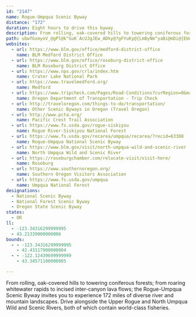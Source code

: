 ```yaml
---
id: "2147"
name: Rogue-Umpqua Scenic Byway
distance: "172"
duration: Eight hours to drive this byway
description: From rolling, oak-covered hills to towering coniferous forests; from roaring whitewater rapids to incised inter-canyon lava flows; the Rogue-Umpqua Scenic Byway invites you to experience 172 miles of diverse river and mountain landscapes. Drive alongside the Upper Rogue and North Umpqua Wild and Scenic Rivers, both of which contain world-class fisheries.
path: ubwfGxmyoV_@gPl@k^GuK`AcUJgJEw_ADky@?gFYuKy@{LmByNm^yaBi@mDi@{EUeFCuDH_E^oFb@eDhAuFtLc]lGiP|Ycx@vCaJ`AaGXyBVaH?qBSsE}@gIyGyc@_AoDs@eB}AmCoBwB}@m@gj@s\cWaPyUiMqE_Cw_@mQiv@{^eL_FwkAsd@aEsBiGaEmGyF}BmCuaAumA_t@g~@gY{]mFgGsFsFuGyFq}@or@mDkDoEiG}@aB{AwDwBuGiBoJs@kI[{IYmsBI{nASim@L_ONmEZiDv@{DhBgG`KsUhW{m@f@{CDeCOsB_@aCs@wCcHs[cCyI_]y`AcCyHqNka@qFyPsDyJgE}JyBiEsj@ez@kGmL}@uAu@_A}BsBmK_GmCsBy@{@eA_B_@s@s@_Co@eEIiC?kANyDfFg]x@wGh@wHVqK?iMk@ol@UyH}AaR_Og_Au@sDc@aAu@cAcAo@mBk@iDk@cC{@mBuAsIqHeJaG_AiA_BiD]yBE_AEwCn@mZX{HPmBRy@Tw@|@gB^c@xAgA|@[nAWbXm@lAWxAeAfFiHbBmC~@_Cn@yCNuAJ_CByBUsIJqBh@}Cd@qAfByCzJcNn@gAn@_BdAsEVeCPmFRqBb@iBnAmBb@e@pBqAv@{@j@q@p@kBP{ABgD]sGy@mIKyCHmCTgAvXgq@|BgEt@{@~@k@~@KxLArAKx@Qp@Yf@k@`@{@`CkJhBiGx@mBlSw^rHiKbAkBh@gAvKkZvAkF^gBT{C@yFkBcXCkDT}CfCyMnAuEfCsGzImP~CiId@gBLeAXyF]qROaE[eE_AqFY}BCeCN_JSqGa@kEeIyn@iGii@_@_FDgDNaClGq\hEwSRwABgDGkA_@{CiBaMeA{Qy@eSi@kGS_AuAgCSsA}AuHo@yG[{HUmBs@yBgAeBqLuLo@aAo@qAiAeEmDyXKqCPoLO{AYsAe@cAyDaFw@sAYy@Oy@GqBYqRIy@s@sBUYmGsCyM{IyEuFqBsCo@sBY}BAaBNsOEwLgAu\?iCl@qFNoCOsBo@sC_@q@i@m@aCmBeCmCmDcCmDa@y@YsCkBu@u@i@eAsA{Fm@aLa@eCwEcQmBaPoCoIc@mB_@eCU{EFgEvA{Mh@sGHaBCo@UmAO_@mA{@oPsD_B}@o@s@sAaDOgBDkDbAiKlEoXHaA?sDYmBSi@wBaCmNgLoM{IgDoD{BeDwBgFyA_F_AsFi@mFiAoPw@}DeAeEuAqCm@}@oAq@mF{BoAeAy@eBs@gD_@_DOeDHyDZqErAwMXiREaBi@_ESo@yAmBgFsDyEyCgDeDyBoCwEiF_B}BiA_Do@wBcAoF{Cq[EaGVmDTsATeA|AgElHsLdBsDf@yAx@gIDeAEiAi@qBm@{@o@i@cHuDaDsAyBkBoAmB_AgC}AeGY{BEqBBaBxAgDj@aApJeHjJ_Gx@gANe@L{@Cy@SyAsAsE{CuIc@sCE}CJuALkA~@_EnAaEh@gAj@eAfAqAnAiAjHsCjBqApAqAx@iAn@yAt@sB|@}C`@{BRmBRsFNoKPyCNmAXkAf@yArDcIxAWJKpFcM^yAr@eBnB{C|BmCnDkClAqAxBiDl@kA`AsDv@uFj@yG\sAzB_Gl@aAbAkAxA{@hCkAxAgAfCyDn@w@t@g@^QvAOrB@~AMjJ_D`HkC~A_AfE}DvGgI~DaGl@}BbAmGbIqUlA{Cz@gB~@qAbA_AlAs@rAe@~@Mj@D|E`Av@Dh@Et@Y|@q@nEiE|@kAbIoO|@kCn@mAvBaC`@w@n@iBv@eFjB}PvAaIlAgEjBeFlB_EvEgHn@{BDgAD{Ir@_L\_Cn@oBrAeDTgBDeA_@uK?wEj@cIhAuMjCyMx@wG`@qBFiCCqC}@o[E{CHaBx@aD~AcE|FwK|@yCTgCr@mMj@aC`@}BP}Cu@sO?{BX_FrCwMxBaJRo@^cCMiCQgAmAuEwA_Dw@m@aEeAy@k@i@u@o@}BYaCOkDx@k^NmB\sAnAuC~@kA|AwAlXoJzBuB|@wBl@{Ch@wAtAuBNk@J_ABm@_@kByCmEYu@Ee@CeAHaAn@sDd@_AxAeAzDy@p@Sf@]t@gA\sADkAs@qQUeKSmCo@yCcDeIOy@IkAC}CRoC|@aInA_I@uA[aKc@yGBmBx@yIEaCYuAi@qA}EsGiA{BY_AiA_F_@oEUyHaAkFqAwCaDwE_BaE_@sBcBiOu@cCwB{EuAaCy@mCq@kD_@oEEgAHqBn@_Fl@_Ch@uAtAmBfEeDrAgBn@gAdAqCx@uDTeFQeEYgCi@oBcEgJSq@e@eCSiG[eEYaAgA}BqA{AwAs@kH_GoCgDmC_FsBwEeB_DwByCwIyJyEiG}BmDcAmAoAoCcB}EYiA_@iDKgGJmJeAiJ?w@JaHn@cMBkEE_Ai@{CsByIo@aDImAEaKY{NNaBTw@h@gAn@e@bE{Al@q@tD{GVm@N}@SmDLuFJ_A`HaL~@qCl@aDnAaF~AkF~CoFrCgDpBsDbByGtAoKpG}\hAmJxCoOxAuD|@yA~BmDvA{AnBwAdMmGnN{IvIkExA{@`GmFxAaB~BcEfBmF`AaBzCaCpJ{NbD_GvHyUlBqHzByShAyE|BaDrB_CdLsFx@Y~FSdGFrCG`Mm@xDeA`DiBnAoB|@aDZiCR{B@sCqAwSImCNeG^yB|AiGVqBPiFC_CTeB`DoLx@mF^aO^wJXsSIgI_@gK?oBTmB|@sDn@yAjAcBfTeStA{AfCcFvJg^zEiPtDsP|DwNfEgNbDsIjHkUrAyD~@uENkBHsDCuCSyDBaAJoCVsAd@gBl@{Ad@w@pGcJh@wAd@iCd@kB\eAd@s@j@w@zEmExBiC~AsEv@sEx@uLZmIUkD}@oFIyABgBNwALuESgBm@yCkAgEiBqI}@}COsNm@uHEgFQsBcDoM]iBKgBh@{H@aBOcBi@uC}Kca@mDkLmAkCuAyBuFaH{AuCsAsE}Fsg@o@aIWsHBsD^mDl@aExBeKXwQNaE~@{HdD{PvB{IrA_FvEuNtA{Fl@gFJqDEuGoBwr@NuNhAi[TiNoA}R{IyhAsBgUcAuPYiH?kHh@wHt@yEpD}Q|@mG`@eEN_FBoI}@wTq@cWDoGPkEPaD~AyMTiEByDIyBYgBm@gC{@_Cs@mAyCkD{E{DyFkGmDmHyDuLmCqTeN_dAu@yEaA{I_@uFyDowBeAaaBJmD\cDj@iC~Jg^hGwQhDsJ`AwBt@s@`p@ac@rAkAnBgDvBmExBsDhUkUjGyGdAyAhPcXbBmAjMaF|Be@lF_@~aA{Fb_@eCnFgB~Cs@fXmErDy@vBo@hGaE|BgArAa@t@K~NQvKm@xKsA|K}BjXgIhGaBlCYrDMlSlA`FPdGd@dD@pBGjy@mIbXeDhO{ArEm@hBk@vB}@`QwJ`EkBtCs@pBWlCBdBRbBVfCx@hE`CjJ`HdDtBbC|@`Dx@hC`@fCR|DBtCYbu@sKvDSpO_@jFAnCRrAXdA`@lCvAvA`AnUvUvGdHy@`COfAO~ABvAtFfc@fAdHnCbLn[zmAxQtq@hD`Jdp@`sAjNbX~aArpBlJvQvDlIjAnDr@~EpC`n@JdHBp~BPrIfEr|@RzIDl~EIlqBBfd@H~C`@xDn@~CvAtD~AdCbTlYrlAnbBzCfDnCrBlgArq@~FfDjDtAxHfCpSpHhCX`HeAtB@vAh@nAhAr@nAxBbHxAxDzAxCfAtAbCbBhBl@rBRbCGvFy@bBRnA~@nMzPzAhAv@\tBFhAErAP|@XxB~A~ArDb@~C^vX@bFL~DTlAb@jAn@dAbBtA~CVjKDxKyAjAElADt@XfAz@~@hAxA~@fGz@~Ad@~Az@rAhAbAbAh@bArGzLlBxBbCrApYtLlFlCxkBts@zK`F~AXfAp@fKrEtMbF^RxBrCb@nAdAzA`CvA~@t@t@v@r@`Bd@jBRrB@zBQvC?tAHzAn@dC~@xAfKbNb@\rAl@nAHhAUtB_A`CyArE{Bx@M~@C~@Jl@RlCdBhAd@bBVnS]fn@m@pC@dBVpCt@~BhA~c@dWhhAtp@pEjDzRhTnQjS|C~BrB`A`VxFnAf@nBlC|BnAx@RrGLdI`BbBT`HbBpIvCxAr@`MhNXp@XnBd@~@|@dAdAl@lIdDjGfBbBv@rEnCvCrEhApA~j@dd@h@r@`DzFtBdG^zAfArGb@`A~@jB^`@xCbC|HlDlB`BzHzEdCvAjErB`J`GlWhOnOfIrIzF`EdBv`@vUdIfElE|@d]`C~@P~SbFzWpHhCh@t^dKfFlBlGbF``@|_@hb@h`@lA|@xEvCxAl@nSxFpv@dSfLpCr@ZpHtAdAFfG@vSy@zS_BzMuBxbAwQheAyS`Hs@tNMfGd@`NrCnBp@l_B|s@jJ`DzCj@xIz@|Or@|KH|T`@bPJhDLvGdBvD~Bf[f_@~fEliFxA`C`BzDbAxDt@tDn@~ErU`sDRpBXzAhB~F~E`N~KvXnPpb@dBtFhAxGHxAEhKBrCJxAh@lCbAdDn@fAbBdB|BfAvIdAr@R~@l@d@r@Xv@ZzA\pDd@rHv@~VJ`A^vA\v@`BnBtLbMlBnAlAFdAEbFs@fE_@|GEjWgAlEIhBTp@Rl@XxBjBhAtB~@lCjIzYxB|GvCjG~@zAhQnUfDdElHjIpLjOvKnMpAtBnAvCj@hB|@`EZjCl@rIhBta@XdEt@~Fb@rAjI~SpL|Xh@dAr@p@rBjAjAThN|@xB`@x@^lB`BdAbBh@bA|@hDd@|Fb@tTDtJIfBmE|_@sB|Ok@pGCfBHdDxBpPb@rFFpBAzCcAxW?pBDrAr@lDh@~AnN|TfHrKlMvSvA`DZpAh@fDR~BHhC?vAS~Cs@nEyHz[aJd]g@lEKbFBjA^xBnBrDd@pA`B`HNfADr@MpCe@pEe@pBqC`KY~CHrCfA|KZpIh@bCvBdFjClLbCvF\~B?dBOxASv@gGrPmEjOu@hBiCjE]x@a@lBGx@L~BxB`KDfAE~@Ix@UdAy@xA{E`G{@xAcDnJYxAMxABxJNlCb@hBh@bA~AtA|@jA~AxERzA?tJCxBI|AeAfIm@zCc@dBuC`FoAlCSlAIdCXxB^pArB`Ex@~BlBvKnFpXjDrM^tB~A~M~AjPfBrQJ|BBbEiA|QD`Db@~Br@lBxAlBxD`DrEjD~@d@bCr@|FxCpBlBt@fArAbD`GtOrG|IlA`CNr@Z|Bh@`N?nBU~DmAzIEpAB`ChAtJzBpg@\lCXx@d@z@~ArBfA|@d@L|AJ~CEdH_AfIg@dNeBpIk@vK{AtQYzIsAfB@nBGbFsAvA?nUlEdLzAxc@nPrE~ArDdAjKn@bD^|Cv@`W`OvH`EtDzAnH|BpKtD`MzD^Bl@CdB_@zDuAnAS`H?tBYrQ{FfDw@rEe@`HDp`A?`RErCS|Cq@`W{Gl|@}T|IqBvCStj@yAbKMtF@h[bAvR~CxHxBfDxAvDzBbIfDpD~@rF^|Xl@hKJbEQnF{@v@FTJ\j@J~cBK|UaAnOwGxh@u@zHSfE?dDLfDZxD^xB`C`JlE|NlDzKtyCb_Kde@x|A~BlKb@rCd@tELpC?tD?|a@TnDXjCbAfFbB`Fp@rA`Xn^jHnKbh@tr@hBfEr@xCTtA^lICdmDVtNd@~Jd@`EvA`Gz@rBfB`DxCpDbClBtMnIpHlEhE~C`GlF`KtM|F|K`ErLhFzQzHbWfCfJdEbQ\~@rDzIrHfLRf@NfAB~@OfNDl@Hr@|DtOVx@l@~@pLxHhCrAlBxBNZzEvEnFtCnI~B|GlDjK~ApFhBnDv@rDLlAKhBa@rHaCzZuKdADnF`Bp@^\`@Xv@NfAYxEqBvR`@RrDp@
websites:
  - url: https://www.blm.gov/office/medford-district-office
    name: BLM Medford District Office
  - url: https://www.blm.gov/office/roseburg-district-office
    name: BLM Roseburg District Office
  - url: https://www.nps.gov/crla/index.htm
    name: Crater Lake National Park
  - url: https://www.travelmedford.org/
    name: Medford
  - url: https://www.tripcheck.com/Pages/Road-Conditions?curRegion=0&mainNav=RoadConditions
    name: Oregon Department of Transportation - Trip Check
  - url: http://traveloregon.com/things-to-do/transportation/
    name: Other Scenic Byways in Oregon (Travel Oregon)
  - url: http://www.pcta.org/
    name: Pacific Crest Trail Association
  - url: https://www.fs.usda.gov/rogue-siskiyou
    name: Rogue River-Siskiyou National Forest
  - url: https://www.fs.usda.gov/recarea/umpqua/recarea/?recid=63388
    name: Rogue-Umpqua National Scenic Byway
  - url: https://www.blm.gov/visit/north-umpqua-wild-and-scenic-river
    name: North Umpqua Wild and Scenic River
  - url: https://roseburgchamber.com/relocate-visit/visit-here/
    name: Roseburg
  - url: https://www.southernoregon.org/
    name: Southern Oregon Visitors Association
  - url: https://www.fs.usda.gov/umpqua
    name: Umpqua National Forest
designations:
  - National Scenic Byway
  - National Forest Scenic Byway
  - Oregon State Scenic Byway
states:
  - OR
ll:
  - -123.34316299999995
  - 43.21339000000006
bounds:
  - - -123.34316299999995
    - 42.43117900000004
  - - -122.12439699999999
    - 43.34571100000005

---
```


From rolling, oak-covered hills to towering coniferous forests; from roaring whitewater rapids to incised inter-canyon lava flows; the Rogue-Umpqua Scenic Byway invites you to experience 172 miles of diverse river and mountain landscapes. Drive alongside the Upper Rogue and North Umpqua Wild and Scenic Rivers, both of which contain world-class fisheries.
